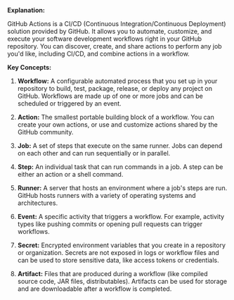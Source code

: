 **Explanation:**

GitHub Actions is a CI/CD (Continuous Integration/Continuous Deployment) solution provided by GitHub. It allows you to automate, customize, and execute your software development workflows right in your GitHub repository. You can discover, create, and share actions to perform any job you'd like, including CI/CD, and combine actions in a workflow.

**Key Concepts:**

1. **Workflow:** A configurable automated process that you set up in your repository to build, test, package, release, or deploy any project on GitHub. Workflows are made up of one or more jobs and can be scheduled or triggered by an event.

2. **Action:** The smallest portable building block of a workflow. You can create your own actions, or use and customize actions shared by the GitHub community.

3. **Job:** A set of steps that execute on the same runner. Jobs can depend on each other and can run sequentially or in parallel.

4. **Step:** An individual task that can run commands in a job. A step can be either an action or a shell command.

5. **Runner:** A server that hosts an environment where a job's steps are run. GitHub hosts runners with a variety of operating systems and architectures.

6. **Event:** A specific activity that triggers a workflow. For example, activity types like pushing commits or opening pull requests can trigger workflows.

7. **Secret:** Encrypted environment variables that you create in a repository or organization. Secrets are not exposed in logs or workflow files and can be used to store sensitive data, like access tokens or credentials.

8. **Artifact:** Files that are produced during a workflow (like compiled source code, JAR files, distributables). Artifacts can be used for storage and are downloadable after a workflow is completed.
